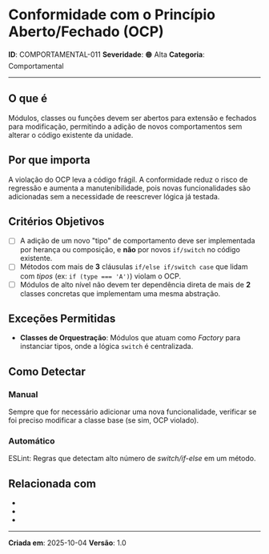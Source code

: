# Conformidade com o Princípio Aberto/Fechado (OCP)

**ID**: COMPORTAMENTAL-011
**Severidade**: 🟠 Alta
**Categoria**: Comportamental

---

## O que é

Módulos, classes ou funções devem ser abertos para extensão e fechados para modificação, permitindo a adição de novos comportamentos sem alterar o código existente da unidade.

## Por que importa

A violação do OCP leva a código frágil. A conformidade reduz o risco de regressão e aumenta a manutenibilidade, pois novas funcionalidades são adicionadas sem a necessidade de reescrever lógica já testada.

## Critérios Objetivos

- [ ] A adição de um novo "tipo" de comportamento deve ser implementada por herança ou composição, e **não** por novos `if/switch` no código existente.
- [ ] Métodos com mais de **3** cláusulas `if/else if/switch case` que lidam com *tipos* (ex: `if (type === 'A')`) violam o OCP.
- [ ] Módulos de alto nível não devem ter dependência direta de mais de **2** classes concretas que implementam uma mesma abstração.

## Exceções Permitidas

- **Classes de Orquestração**: Módulos que atuam como *Factory* para instanciar tipos, onde a lógica `switch` é centralizada.

## Como Detectar

### Manual

Sempre que for necessário adicionar uma nova funcionalidade, verificar se foi preciso modificar a classe base (se sim, OCP violado).

### Automático

ESLint: Regras que detectam alto número de *switch/if-else* em um método.

## Relacionada com

- [COMPORTAMENTAL-002]: reforça (Proibição da Cláusula ELSE)
- [COMPORTAMENTAL-012]: depende (LSP é um pré-requisito para o OCP funcionar)
- [COMPORTAMENTAL-014]: complementa (O uso de Interfaces de ISP ajuda na extensão OCP)

---

**Criada em**: 2025-10-04
**Versão**: 1.0
